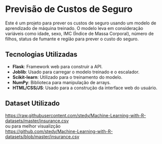 # Previsão de Custos de Seguro

Este é um projeto para prever os custos de seguro usando um modelo de aprendizado de máquina treinado. O modelo leva em consideração variáveis como idade, sexo, IMC (Índice de Massa Corporal), número de filhos, status de fumante e região para prever o custo do seguro.

## Tecnologias Utilizadas

- **Flask**: Framework web para construir a API.
- **Joblib**: Usado para carregar o modelo treinado e o escalador.
- **Scikit-learn**: Utilizado para o treinamento do modelo.
- **NumPy**: Biblioteca para manipulação de arrays.
- **HTML/CSS/JS**: Usado para a construção da interface web do usuário.

## Dataset Utilizado

https://raw.githubusercontent.com/stedy/Machine-Learning-with-R-datasets/master/insurance.csv <br>
ou para melhor visualizção <br>
https://github.com/stedy/Machine-Learning-with-R-datasets/blob/master/insurance.csv
